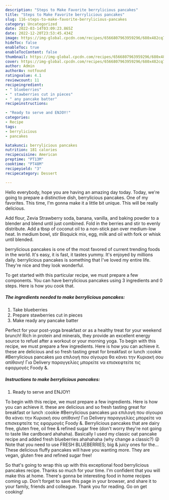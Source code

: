 ```yaml
---
description: "Steps to Make Favorite berrylicious pancakes"
title: "Steps to Make Favorite berrylicious pancakes"
slug: 116-steps-to-make-favorite-berrylicious-pancakes
category: Uncategorized
date: 2022-03-14T03:09:23.865Z
date: 2022-12-20T23:53:45.434Z
image: https://img-global.cpcdn.com/recipes/6566807963959296/680x482cq70/berrylicious-pancakes-recipe-main-photo.jpg
hideToc: false
enableToc: true
enableTocContent: false
thumbnail: https://img-global.cpcdn.com/recipes/6566807963959296/680x482cq70/berrylicious-pancakes-recipe-main-photo.jpg
cover: https://img-global.cpcdn.com/recipes/6566807963959296/680x482cq70/berrylicious-pancakes-recipe-main-photo.jpg
author: Admin
authorAv: notfound
ratingvalue: 4.1
reviewcount: 11
recipeingredient:
- " blueberries"
- " stawberries cut in pieces"
- " any pancake batter"
recipeinstructions:

- "Ready to serve and ENJOY!"
categories:
- Recipe
tags:
- berrylicious
- pancakes

katakunci: berrylicious pancakes 
nutrition: 181 calories
recipecuisine: American
preptime: "PT13M"
cooktime: "PT48M"
recipeyield: "3"
recipecategory: Dessert

---
```



Hello everybody, hope you are having an amazing day today. Today, we're going to prepare a distinctive dish, berrylicious pancakes. One of my favorites. This time, I'm gonna make it a little bit unique. This will be really delicious.

Add flour, Zevia Strawberry soda, banana, vanilla, and baking powder to a blender and blend until just combined. Fold in the berries and stir to evenly distribute. Add a tbsp of coconut oil to a non-stick pan over medium-low heat. In medium bowl, stir Bisquick mix, egg, milk and oil with fork or whisk until blended.

berrylicious pancakes is one of the most favored of current trending foods in the world. It's easy, it is fast, it tastes yummy. It's enjoyed by millions daily. berrylicious pancakes is something that I've loved my entire life. They're nice and they look wonderful.


To get started with this particular recipe, we must prepare a few components. You can have berrylicious pancakes using 3 ingredients and 0 steps. Here is how you cook that.

<!--inarticleads1-->

##### The ingredients needed to make berrylicious pancakes:

1. Take  blueberries
1. Prepare  stawberries cut in pieces
1. Make ready  any pancake batter


Perfect for your post-yoga breakfast or as a healthy treat for your weekend brunch! Rich in protein and minerals, they provide an excellent energy source to refuel after a workout or your morning yoga. To begin with this recipe, we must prepare a few ingredients. Here is how you can achieve it. these are delicious and so fresh tasting great for breakfast or lunch :cookie #Berrylicious pancakes μια επιλογή που σίγουρα θα κάνει την Κυριακή σου απίθανη! Για Delivery παραγγελίες μπορείτε να επισκεφτείτε τις εφαρμογές Foody &amp;. 

<!--inarticleads2-->

##### Instructions to make berrylicious pancakes:


1. Ready to serve and ENJOY!

To begin with this recipe, we must prepare a few ingredients. Here is how you can achieve it. these are delicious and so fresh tasting great for breakfast or lunch :cookie #Berrylicious pancakes μια επιλογή που σίγουρα θα κάνει την Κυριακή σου απίθανη! Για Delivery παραγγελίες μπορείτε να επισκεφτείτε τις εφαρμογές Foody &amp;. Berrylicious pancakes that are dairy free, gluten free, oil free &amp; refined sugar free (don&#39;t worry they&#39;re not going to taste like cardboard ahahaha). Basically I used my classic oat pancake recipe and added fresh blueberries ahahahaha (why change a classic?) 😜 Note that you need to use FRESH BLUEBERRIES; big &amp; juicy ones for the… These delicious fluffy pancakes will have you wanting more. They are vegan, gluten free and refined sugar free! 

So that's going to wrap this up with this exceptional food berrylicious pancakes recipe. Thanks so much for your time. I'm confident that you will make this at home. There's gonna be interesting food in home recipes coming up. Don't forget to save this page in your browser, and share it to your family, friends and colleague. Thank you for reading. Go on get cooking!
